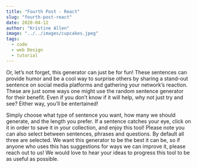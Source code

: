 ```yaml
---
title: "Fourth Post - React"
slug: "fourth-post-react"
date: 2020-04-12
author: "Kristine Allen"
image: "../../images/cupcakes.jpeg"
tags:
  - code
  - web Design
  - tutorial
---
```


Or, let’s not forget, this generator can just be for fun! These sentences can provide humor and be a cool way to surprise others by sharing a stand-out sentence on social media platforms and gathering your network’s reaction. These are just some ways one might use the random sentence generator for their benefit. Even if you don’t know if it will help, why not just try and see? Either way, you’ll be entertained!

Simply choose what type of sentence you want, how many we should generate, and the length you prefer. If a sentence catches your eye, click on it in order to save it in your collection, and enjoy this tool! Please note you can also select between sentences, phrases and questions. By default all three are selected. We want this generator to be the best it can be, so if anyone who uses this has suggestions for ways we can improve it, please reach out to us! We would love to hear your ideas to progress this tool to be as useful as possible.
